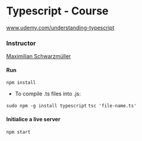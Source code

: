 # Typescript - Course

www.udemy.com/understanding-typescript

### Instructor

[Maximilian Schwarzmüller]

#### Run

```npm install```

* To compile .ts files into .js: 

```sudo npm -g install typescript```
```tsc 'file-name.ts'```

#### Initialice a live server

```npm start```


[Maximilian Schwarzmüller]: <https://www.udemy.com/user/maximilian-schwarzmuller/>

